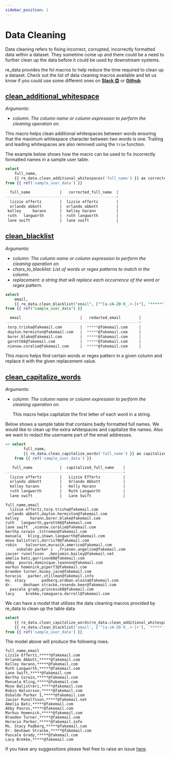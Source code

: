 ```yaml
---
sidebar_position: 1
---
```


# Data Cleaning

Data cleaning refers to fixing incorrect, corrupted, incorrectly formatted data within a dataset. They sometime come up and there could be a need to further clean up the data before it could be used by downstream systems.

re_data provides the fol macros to help reduce the time required to clean up a dataset. Check out the list of data cleaning macros available and let us know if you could use some different ones on **[Slack 😊](https://www.getre.io/slack)** or **[Github](https://github.com/re-data/re-data/issues/new?assignees=&labels=&template=feature_request.md&title=%5BFEATURE%5D)**.
## [clean_additional_whitespace](https://re-data.github.io/dbt-re-data/#!/macro/macro.re_data.clean_additional_whitespaces)
*Arguments:*
- *column: The column name or column expression to perform the cleaning operation on.*

This macro helps clean additional whitespaces between words ensuring that the maximum whitespace character between two words is one. Trailing and leading whitespaces are also removed using the `trim` function.

The example below shows how the macro can be used to fix incorrectly formatted names in a sample user table.

```sql title="Cleaning additional whitespace"
select
    full_name,
    {{ re_data.clean_additional_whitespaces('full_name') }} as corrected_full_name
from {{ ref('sample_user_data') }}

  full_name             |   corrected_full_name  |   
-------------------------------------------------+
  lizzie effertz        |  lizzie effertz        |
  orlando abbott        |  orlando abbott        |
 kelley     harann      |  kelley harann         |
 ruth   langworth       |  ruth langworth        |
 lane swift             |  lane swift            |
```
## [clean_blacklist](https://re-data.github.io/dbt-re-data/#!/macro/macro.re_data.clean_blacklist)
*Arguments:*
- *column: The column name or column expression to perform the cleaning operation on.*
- *chars_to_blacklist: List of words or regex patterns to match in the column.*
- *replacement: a string that will replace each occurrence of the word or regex pattern.*

```sql title="Blacklisting username part of email address"
select 
    email,
    {{ re_data.clean_blacklist("email", ["^[a-zA-Z0-9_.+-]+"], "*****") }} as redacted_email 
from {{ ref("sample_user_data") }}

  email                          |   redacted_email        |   
-----------------------------------------------------------+
 torp.trisha@fakemail.com        |  *****@fakemail.com     |
 dayton.hermiston@fakemail.com   |  *****@fakemail.com     |
 borer.blake@fakemail.com        |  *****@fakemail.com     |
 garett66@fakemail.com           |  *****@fakemail.com     |
 nienow.coralie@fakemail.com     |  *****@fakemail.com     |
```

This macro helps find certain words or regex pattern in a given column and replace it with the given replacement value.
## [clean_capitalize_words](https://re-data.github.io/dbt-re-data/#!/macro/macro.re_data.clean_capitalize_words)
*Arguments:*
- *column: The column name or column expression to perform the cleaning operation on.*

    This macro helps capitalize the first letter of each word in a string.

Below shows a sample table that contains badly formatted full names. We would like to clean up the extra whitespaces and capitalize the names. Also we want to redact the username part of the email addresses.

```sql title="Capitalizing words"
=> select
        full_name,
        {{ re_data.clean_capitalize_words('full_name') }} as capitalized_full_name
    from {{ ref('sample_user_data') }}

   full_name            |  capitalized_full_name    |
----------------------------------------------------+
  lizzie effertz        |   Lizzie Effertz          |
  orlando abbott        |   Orlando Abbott          |
  kelley harann         |   Kelly Harann            |
  ruth langworth        |   Ruth Langworth          |
  lane swift            |   Lane Swift              |
```

```csv title="Incorrectly formatted data | table=sample_user_data"
full_name,email
  lizzie effertz,torp.trisha@fakemail.com
 orlando abbott,dayton.hermiston@fakemail.com
kelley     harann,borer.blake@fakemail.com
ruth   langworth,garett66@fakemail.com
lane swift  ,nienow.coralie@fakemail.com
bertha corwin ,tstroman@fakemail.com
manuela   kling,shawn.langworth@fakemail.com
mose balistreri,dorris70@fakemail.com
robin    halvorson,murazik.americo@fakemail.com
     osbaldo parker i  ,friesen.angeline@fakemail.com
javier runolfsson  ,benjamin.bailey@fakemail.net
amelia batz,garrison60@fakemail.com
abby  pouros,dominique.leannon@fakemail.com
markus homenick,piper73@fakemail.com
braeden turner,kozey.jace@fakemail.com
horacio   parker,vtillman@fakemail.info
ms. stacy       padberg,erdman.elaina@fakemail.com
dr.     deshawn stracke,rosendo.beer@fakemail.com
  pascale grady,princess60@fakemail.com
lacy     brekke,romaguera.darrell@fakemail.com
```

We can have a model that utilizes the data cleaning macros provided by re_data to clean up the table data
```sql title="models/sanitized_user_data.sql"
select
    {{ re_data.clean_capitalize_words(re_data.clean_additional_whitespaces('full_name')) }} as full_name,
    {{ re_data.clean_blacklist('email', ['^[a-zA-Z0-9_.+-]+'], '*****') }} as email
from {{ ref('sample_user_data') }}
```

The model above will produce the following rows.
```csv title="Cleaned dataset | table=sanitized_user_data"
full_name,email
Lizzie Effertz,*****@fakemail.com
Orlando Abbott,*****@fakemail.com
Kelley Harann,*****@fakemail.com
Ruth Langworth,*****@fakemail.com
Lane Swift,*****@fakemail.com
Bertha Corwin,*****@fakemail.com
Manuela Kling,*****@fakemail.com
Mose Balistreri,*****@fakemail.com
Robin Halvorson,*****@fakemail.com
Osbaldo Parker I,*****@fakemail.com
Javier Runolfsson,*****@fakemail.net
Amelia Batz,*****@fakemail.com
Abby Pouros,*****@fakemail.com
Markus Homenick,*****@fakemail.com
Braeden Turner,*****@fakemail.com
Horacio Parker,*****@fakemail.info
Ms. Stacy Padberg,*****@fakemail.com
Dr. Deshawn Stracke,*****@fakemail.com
Pascale Grady,*****@fakemail.com
Lacy Brekke,*****@fakemail.com
```

If you have any suggesstions please feel free to raise an issue [here](https://github.com/re-data/re-data/issues).